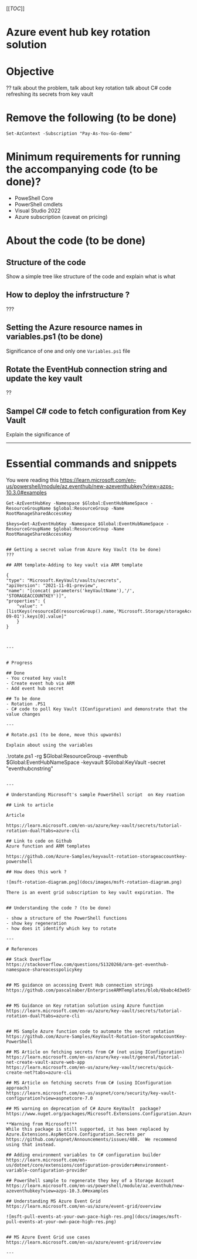 [[_TOC_]]

# Azure event hub key rotation solution

# Objective
?? talk about the problem, talk about key rotation
talk about C# code refreshing its secrets from key vault


# Remove the following (to be done)
```
Set-AzContext -Subscription "Pay-As-You-Go-demo"
```

# Minimum requirements for running the accompanying code (to be done)?

- PoweShell Core
- PowerShell cmdlets
- Visual Studio 2022
- Azure subscription (caveat on pricing)


# About the code (to be done)

## Structure of the code
Show a simple tree like structure of the code and explain what is what


## How to deploy the infrstructure ?
???

## Setting the Azure resource names in variables.ps1 (to be done)
Significance of one and only one `Variables.ps1` file

## Rotate the EventHub connection string and update the key vault

??

## Sampel C# code to fetch configuration from Key Vault
Explain the significance of 

---

# Essential commands and snippets

You were reading this 
https://learn.microsoft.com/en-us/powershell/module/az.eventhub/new-azeventhubkey?view=azps-10.3.0#examples

```
Get-AzEventHubKey -Namespace $Global:EventHubNameSpace -ResourceGroupName $global:ResourceGroup -Name RootManageSharedAccessKey
```

```
$keys=Get-AzEventHubKey -Namespace $Global:EventHubNameSpace -ResourceGroupName $global:ResourceGroup -Name RootManageSharedAccessKey


## Getting a secret value from Azure Key Vault (to be done)
???

## ARM template-Adding to key vault via ARM template

```
    {
    "type": "Microsoft.KeyVault/vaults/secrets",
    "apiVersion": "2021-11-01-preview",
    "name": "[concat( parameters('keyVaultName'),'/', 'STORAGEACCOUNTKEY')]",
    "properties": {
        "value": "[listKeys(resourceId(resourceGroup().name,'Microsoft.Storage/storageAccounts/',parameters('storageAccountName')),'2022-09-01').keys[0].value]"
        }
    }

```


---


# Progress

## Done
- You created key vault
- Create event hub via ARM
- Add event hub secret
 
## To be done
- Rotation .PS1
- C# code to poll Key Vault (IConfiguration) and demonstrate that the value changes

---

# Rotate.ps1 (to be done, move this upwards)

Explain about using the variables

```
.\rotate.ps1 -rg $Global:ResourceGroup -eventhub $Global:EventHubNameSpace -keyvault $Global:KeyVault -secret "eventhubcnstring"
```

--- 

# Understanding Microsoft's sample PowerShell script  on Key roation

## Link to article

Article

https://learn.microsoft.com/en-us/azure/key-vault/secrets/tutorial-rotation-dual?tabs=azure-cli

## Link to code on Github
Azure function and ARM templates

https://github.com/Azure-Samples/keyvault-rotation-storageaccountkey-powershell

## How does this work ?

![msft-rotation-diagram.png](docs/images/msft-rotation-diagram.png)

There is an event grid subscription to key vault expiration. The 


## Understanding the code ? (to be done)

- show a structure of the PowerShell functions
- show key regeneration
- how does it identify which key to rotate

---

# References

## Stack Overflow 
https://stackoverflow.com/questions/51320268/arm-get-eventhub-namespace-shareacesspolicykey


## MS guidance on accessing Event Hub connection strings
https://github.com/pascalnaber/EnterpriseARMTemplates/blob/6babc4d3e65f10f999bb144a1d616ccb2a085e9d/templates/resources/Microsoft.Eventhub/azuredeploy.json


## MS Guidance on Key rotation solution using Azure function
https://learn.microsoft.com/en-us/azure/key-vault/secrets/tutorial-rotation-dual?tabs=azure-cli


## MS Sample Azure function code to automate the secret rotation
https://github.com/Azure-Samples/KeyVault-Rotation-StorageAccountKey-PowerShell

## MS Article on fetching secrets from C# (not using IConfiguration)
https://learn.microsoft.com/en-us/azure/key-vault/general/tutorial-net-create-vault-azure-web-app
https://learn.microsoft.com/en-us/azure/key-vault/secrets/quick-create-net?tabs=azure-cli

## MS Article on fetching secrets from C# (using IConfiguration approach)
https://learn.microsoft.com/en-us/aspnet/core/security/key-vault-configuration?view=aspnetcore-7.0

## MS warning on deprecation of C# Azure KeyVault  package?
https://www.nuget.org/packages/Microsoft.Extensions.Configuration.AzureKeyVault/

**Warning from Microsoft!**
While this package is still supported, it has been replaced by Azure.Extensions.AspNetCore.Configuration.Secrets per https://github.com/aspnet/Announcements/issues/408.  We recommend using that instead.

## Adding environment variables to C# configuration builder
https://learn.microsoft.com/en-us/dotnet/core/extensions/configuration-providers#environment-variable-configuration-provider

## PowerShell sample to regenerate they key of a Storage Account
https://learn.microsoft.com/en-us/powershell/module/az.eventhub/new-azeventhubkey?view=azps-10.3.0#examples

## Understanding MS Azure Event Grid
https://learn.microsoft.com/en-us/azure/event-grid/overview

![msft-pull-events-at-your-own-pace-high-res.png](docs/images/msft-pull-events-at-your-own-pace-high-res.png)


## MS Azure Event Grid use cases
https://learn.microsoft.com/en-us/azure/event-grid/overview

---
